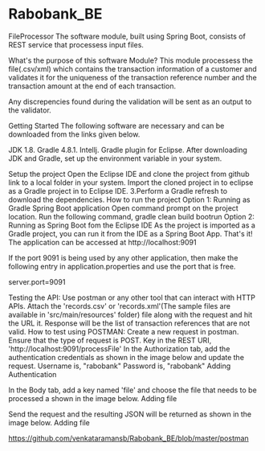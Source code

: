 # Rabobank_BE
FileProcessor
The software module, built using Spring Boot, consists of REST service that processess input files.

What's the purpose of this software Module?
This module processess the file(.csv/xml) which contains the transaction information of a customer and validates it for the uniqueness of the transaction reference number and the transaction amount at the end of each transaction.

Any discrepencies found during the validation will be sent as an output to the validator.

Getting Started
The following software are necessary and can be downloaded from the links given below.

JDK 1.8.
Gradle 4.8.1.
Intellj.
Gradle plugin for Eclipse.
After downloading JDK and Gradle, set up the environment variable in your system.

Setup the project
Open the Eclipse IDE and clone the project from github link to a local folder in your system.
Import the cloned project in to eclipse as a Gradle project in to Eclipse IDE. 3.Perform a Gradle refresh to download the dependencies.
How to run the project
Option 1: Running as Gradle Spring Boot application
Open command prompt on the project location.
Run the following command,
gradle clean build bootrun
Option 2: Running as Spring Boot fom the Eclipse IDE
As the project is imported as a Gradle project, you can run it from the IDE as a Spring Boot App.
That's it! The application can be accessed at http://localhost:9091

If the port 9091 is being used by any other application, then make the following entry in application.properties and use the port that is free.

server.port=9091

Testing the API:
Use postman or any other tool that can interact with HTTP APIs.
Attach the 'records.csv' or 'records.xml'(The sample files are available in 'src/main/resources' folder) file along with the request and hit the URL it.
Response will be the list of transaction references that are not valid.
How to test using POSTMAN:
Create a new request in postman.
Ensure that the type of request is POST.
Key in the REST URI, 'http://localhost:9091/processFile'
In the Authorization tab, add the authentication credentials as shown in the image below and update the request. Username is, "rabobank" Password is, "rabobank"
Adding Authentication

In the Body tab, add a key named 'file' and choose the file that needs to be processed a shown in the image below.
Adding file

Send the request and the resulting JSON will be returned as shown in the image below.
Adding file

https://github.com/venkataramansb/Rabobank_BE/blob/master/postman

